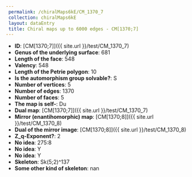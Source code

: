 ```yaml
--- 
 permalink: /chiralMaps6kE/CM_1370_7 
 collection: chiralMaps6kE
 layout: dataEntry
 title: Chiral maps up to 6000 edges - CM[1370;7]
---
```


- **ID**: [CM[1370;7]]({{ site.url }}/test/CM_1370_7)
- **Genus of the underlying surface**: 681
- **Length of the face**: 548
- **Valency**: 548
- **Length of the Petrie polygon**: 10
- **Is the automorphism group solvable?**: S
- **Number of vertices**: 5
- **Number of edges**: 1370
- **Number of faces**: 5
- **The map is self-**: Du
- **Dual map**: [CM[1370;7]]({{ site.url }}/test/CM_1370_7)
- **Mirror (enantihomorphic) map**: [CM[1370;8]]({{ site.url }}/test/CM_1370_8)
- **Dual of the mirror image**: [CM[1370;8]]({{ site.url }}/test/CM_1370_8)
- **Z_q-Exponent?**: 2
- **No idea**:  275:8
- **No idea**: Y
- **No idea**: Y
- **Skeleton**: Sk(5;2)^137
- **Some other kind of skeleton**: nan
